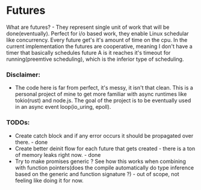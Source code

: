 # Futures

What are futures? - They represent single unit of work that will be done(eventually). Perfect for i/o based work, they enable Linux schedular like concurrency. Every future get's it's amount of time on the cpu. In the current implementation the futures are cooperative, meaning I don't have a timer that basically schedules future A is it reaches it's timeout for running(preemtive scheduling), which is the inferior type of scheduling.

### Disclaimer:

- The code here is far from perfect, it's messy, it isn't that clean. This is a personal project of mine to get more familiar with async runtimes like tokio(rust) and node.js. The goal of the project is to be eventually used in an async event loop(io_uring, epoll).

### TODOs:

- Create catch block and if any error occurs it should be propagated over there. - done
- Create better deinit flow for each future that gets created - there is a ton of memory leaks right now. - done
- Try to make promises generic ? See how this works when combining with function pointers(does the compile automatically do type inference based on the generic and function signature ?) - out of scope, not feeling like doing it for now.
